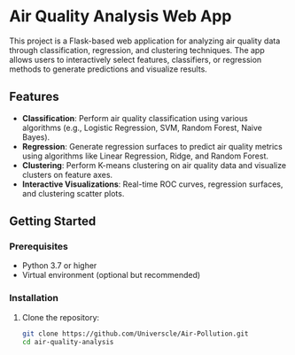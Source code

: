 # Air Quality Analysis Web App

This project is a Flask-based web application for analyzing air quality data through classification, regression, and clustering techniques. The app allows users to interactively select features, classifiers, or regression methods to generate predictions and visualize results.

## Features

- **Classification**: Perform air quality classification using various algorithms (e.g., Logistic Regression, SVM, Random Forest, Naive Bayes).
- **Regression**: Generate regression surfaces to predict air quality metrics using algorithms like Linear Regression, Ridge, and Random Forest.
- **Clustering**: Perform K-means clustering on air quality data and visualize clusters on feature axes.
- **Interactive Visualizations**: Real-time ROC curves, regression surfaces, and clustering scatter plots.

## Getting Started

### Prerequisites

- Python 3.7 or higher
- Virtual environment (optional but recommended)

### Installation

1. Clone the repository:

   ```bash
   git clone https://github.com/Universcle/Air-Pollution.git
   cd air-quality-analysis